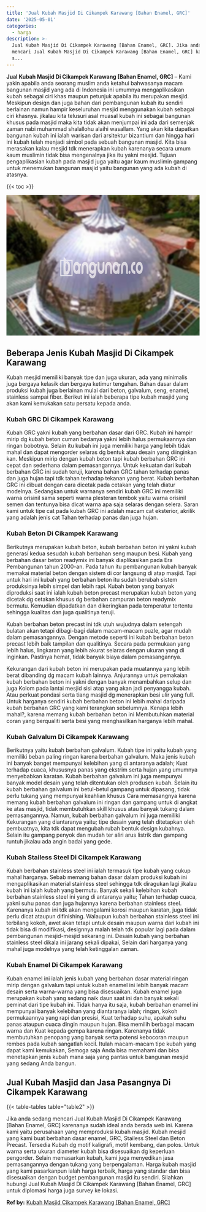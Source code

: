```yaml
---
title: 'Jual Kubah Masjid Di Cikampek Karawang [Bahan Enamel, GRC]'
date: '2025-05-01'
categories:
  - harga
description: >-
  Jual Kubah Masjid Di Cikampek Karawang [Bahan Enamel, GRC]. Jika anda sedang
  mencari Jual Kubah Masjid Di Cikampek Karawang [Bahan Enamel, GRC] karenanya
  s...
---
```


**Jual Kubah Masjid Di Cikampek Karawang \[Bahan Enamel, GRC\]** – Kami yakin apabila anda seorang muslim anda ketahui bahwasanya macam bangunan masjid yang ada di Indonesia ini umumnya mengaplikasikan kubah sebagai ciri khas maupun petunjuk apabila itu merupakan mesjid. Meskipun design dan juga bahan dari pembangunan kubah itu sendiri berlainan namun hampir keseluruhan mesjid menggunakan kubah sebagai ciri khasnya. jikalau kita telusuri asal muasal kubah ini sebagai bangunan khusus pada masjid maka kita tidak akan menjumpai ini ada dari semenjak zaman nabi muhammad shalallohu alaihi wasallam. Yang akan kita dapatkan bangunan kubah ini ialah warisan dari arsitektur bizantium dan hingga hari ini kubah telah menjadi simbol pada sebuah bangunan masjid. Kita bisa merasakan kalau mesjid tdk menerapkan kubah karenanya secara umum kaum muslimin tidak bisa mengenalnya jika itu yakni mesjid. Tujuan pengaplikasian kubah pada masjid juga yaitu agar kaum muslimin gampang untuk menemukan bangunan masjid yaitu bangunan yang ada kubah di atasnya.

{{< toc >}}

![Jual Kubah Masjid Di Cikampek Karawang [Bahan Enamel, GRC]](/images/jual-kubah-masjid-19.png)

## Beberapa Jenis Kubah Masjid Di Cikampek Karawang

Kubah mesjid memiliki banyak tipe dan juga ukuran, ada yang minimalis juga bergaya kelasik dan bergaya ketimur tengahan. Bahan dasar dalam produksi kubah juga berlainan mulai dari beton, galvalum, seng, enamel, stainless sampai fiber. Berikut ini ialah beberapa tipe kubah masjid yang akan kami kemukakan satu persatu kepada anda.

### Kubah GRC Di Cikampek Karawang

Kubah GRC yakni kubah yang berbahan dasar dari GRC. Kubah ini hampir mirip dg kubah beton cuman bedanya yakni lebih halus permukaannya dan ringan bobotnya. Selain itu kubah ini juga memiliki harga yang lebih tidak mahal dan dapat mengorder selaras dg bentuk atau desain yang diinginkan kan. Meskipun mirip dengan kubah beton tapi kubah berbahan GRC ini cepat dan sederhana dalam pemasangannya. Untuk kekuatan dari kubah berbahan GRC ini sudah teruji, karena bahan GRC tahan terhadap panas dan juga hujan tapi tdk tahan terhadap tekanan yang berat. Kubah berbahan GRC ini dibuat dengan cara dicetak pada cetakan yang telah diatur modelnya. Sedangkan untuk warnanya sendiri kubah GRC ini memiliki warna orisinil sama seperti warna plesteran tembok yaitu warna orisinil semen dan tentunya bisa dicat warna apa saja selaras dengan selera. Saran kami untuk tipe cat pada kubah GRC ini adalah macam cat eksterior, akrilik yang adalah jenis cat Tahan terhadap panas dan juga hujan.

### Kubah Beton Di Cikampek Karawang

Berikutnya merupakan kubah beton, kubah berbahan beton ini yakni kubah generasi kedua sesudah kubah berbahan seng maupun besi. Kubah yang berbahan dasar beton readymix ini banyak diaplikasikan pada Era Pembangunan tahun 2000-an. Pada tahun itu pembangunan kubah banyak memakai material beton dengan sistem di cor langsung di atap masjid. Tapi untuk hari ini kubah yang berbahan beton itu sudah berubah sistem produksinya lebih simpel dan lebih rapi. Kubah beton yang banyak diproduksi saat ini ialah kubah beton precast merupakan kubah beton yang dicetak dg cetakan khusus dg berbahan campuran beton readymix bermutu. Kemudian dipadatkan dan dikeringkan pada temperatur tertentu sehingga kualitas dan juga qualitinya teruji.

Kubah berbahan beton precast ini tdk utuh wujudnya dalam setengah bulatan akan tetapi dibagi-bagi dalam macam-macam puzle, agar mudah dalam pemasangannya. Dengan metode seperti ini kubah berbahan beton precast lebih baik tampilan dan qualitinya. Secara pada permukaan yang lebih halus, lingkaran yang lebih akurat selaras dengan ukuran yang di inginkan. Pastinya hemat, tidak banyak biaya dalam pemasangannya.

Kekurangan dari kubah beton ini merupakan pada muatannya yang lebih berat dibanding dg macam kubah lainnya. Anjurannya untuk pemakaian kubah berbahan beton ini yakni dengan banyak menambahkan selup dan juga Kolom pada lantai mesjid sisi atap yang akan jadi penyangga kubah. Atau perkuat pondasi serta tiang masjid dg menerapkan besi ulir yang full. Untuk harganya sendiri kubah berbahan beton ini lebih mahal daripada kubah berbahan GRC yang kami terangkan sebelumnya. Kenapa lebih mahal?, karena memang kubah berbahan beton ini Membutuhkan material coran yang berqualiti serta besi yang menghasilkan harganya lebih mahal.

### Kubah Galvalum Di Cikampek Karawang

Berikutnya yaitu kubah berbahan galvalum. Kubah tipe ini yaitu kubah yang memiliki beban paling ringan karena berbahan galvalum. Maka jenis kubah ini banyak banget mempunyai kelebihan yang di antaranya adalah; Kuat terhadap cuaca, khususnya panas yang ekstrim serta hujan yang umumnya menyebabkan karatan. Kubah berbahan galvalum ini juga mempunyai banyak model desain yang telah ditentukan oleh produsen kubah. Selain itu kubah berbahan galvalum ini betul-betul gampang untuk dipasang, tidak perlu tukang yang mempunyai keahlian khusus Cara memasangnya karena memang kubah berbahan galvalum ini ringan dan gampang untuk di angkat ke atas masjid, tidak membutuhkan skill khusus atau banyak tukang dalam pemasangannya. Namun, kubah berbahan galvalum ini juga memiliki Kekurangan yang diantaranya yaitu; tipe desain yang telah ditetapkan oleh pembuatnya, kita tdk dapat mengubah rubah bentuk design kubahnya. Selain itu gampang penyok dan mudah ter aliri arus listrik dan gampang runtuh jikalau ada angin badai yang gede.

### Kubah Stailess Steel Di Cikampek Karawang

Kubah berbahan stainless steel ini ialah termasuk tipe kubah yang cukup mahal harganya. Sebab memang bahan dasar dalam produksi kubah ini mengaplikasikan material stainless steel sehingga tdk diragukan lagi jikalau kubah ini ialah kubah yang bermutu. Banyak sekali kelebihan kubah berbahan stainless steel ini yang di antaranya yaitu; Tahan terhadap cuaca, yakni suhu panas dan juga hujannya karena berbahan stainless steel. Karenanya kubah ini tdk akan mengalami korosi maupun karatan, juga tidak perlu dicat ataupun difinishing. Walaupun kubah berbahan stainless steel ini terbilang kokoh, awet akan tetapi untuk desain maupun warna dari kubah ini tidak bisa di modifikasi, designnya malah telah tdk popular lagi pada dalam pembangunan mesjid-mesjid sekarang ini. Desain kubah yang berbahan stainless steel dikala ini jarang sekali dipakai, Selain dari harganya yang mahal juga modelnya yang telah ketinggalan zaman.

### Kubah Enamel Di Cikampek Karawang

Kubah enamel ini ialah jenis kubah yang berbahan dasar material ringan mirip dengan galvalum tapi untuk kubah enamel ini lebih banyak macam desain serta warna-warna yang bisa disesuaikan. Kubah enamel juga merupakan kubah yang sedang naik daun saat ini dan banyak sekali peminat dari tipe kubah ini. Tidak hanya itu saja, kubah berbahan enamel ini mempunyai banyak kelebihan yang diantaranya ialah; ringan, kokoh permukaannya yang rapi dan presisi, Kuat terhadap suhu, apakah suhu panas ataupun cuaca dingin maupun hujan. Bisa memilih berbagai macam warna dan Kuat kepada gempa karena ringan. Karenanya tidak membutuhkan penopang yang banyak serta potensi kebocoran maupun rembes pada kubah sangatlah kecil. Itulah macam-macam tipe kubah yang dapat kami kemukakan, Semoga saja Anda bisa memahami dan bisa menetapkan jenis kubah mana saja yang pantas untuk bangunan mesjid yang sedang Anda bangun.

## Jual Kubah Masjid dan Jasa Pasangnya Di Cikampek Karawang

{{< table-tables table="table2" >}}

Jika anda sedang mencari Jual Kubah Masjid Di Cikampek Karawang \[Bahan Enamel, GRC\] karenanya sudah ideal anda berada web ini. Karena kami yaitu perusahaan yang memproduksi kubah masjid. Kubah mesjid yang kami buat berbahan dasar enamel, GRC, Stailess Steel dan Beton Precast. Tersedia Kubah dg motif kaligrafi, motif kembang, dan polos. Untuk warna serta ukuran diameter kubah bisa disesuaikan dg keperluan pengorder. Selain memasarkan kubah, kami juga menyedikan jasa pemasangannya dengan tukang yang berpengalaman. Harga kubah masjid yang kami pasarkanpun ialah harga terbaik, harga yang standar dan bisa disesuaikan dengan budget pembangunan masjid itu sendiri. Silahkan hubungi Jual Kubah Masjid Di Cikampek Karawang \[Bahan Enamel, GRC\] untuk diplomasi harga juga survey ke lokasi.

**Ref by:** [Kubah Masjid Cikampek Karawang [Bahan Enamel, GRC]](https://id.wikipedia.org/wiki/Kubah)
